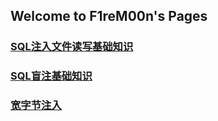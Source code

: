 ## Welcome to F1reM00n's Pages

### [SQL注入文件读写基础知识](sqli-labs/SQL%E7%9B%B2%E6%B3%A8%E5%9F%BA%E7%A1%80%E7%9F%A5%E8%AF%86)
### [SQL盲注基础知识](sqli-labs/SQL盲注基础知识)
### [宽字节注入](sqli-labs/宽字节注入)
